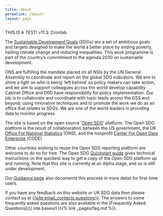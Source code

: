 ```yaml
---
title: About
permalink: /about/
layout: page
---
```


THIS IS A TEST! v11.3: Crontab

The [Sustainable Development Goals](http://www.un.org/sustainabledevelopment/sustainable-development-goals/) (SDGs) are a set of ambitious goals and targets designed to make the world a better place by ending poverty, halting climate change and reducing inequalities. This work programme is part of the country’s commitment to the agenda 2030 on sustainable development. 

ONS are fulfilling the mandate placed on all NSIs by the UN General Assembly to coordinate and report on the global SDG indicators. We aim to shine a light on who is being ‘left behind’ so policy makers can take action, and we aim to support colleagues across the world develop capability. Cabinet Office and DfID have responsibility for policy implementation. Our job is to collaborate and coordinate with topic leads across the GSS and beyond, using innovative techniques and to promote the work we do as an office that relates to SDGs. We are one of the world leaders in providing data to monitor progress. 


The site is based on the open source '[Open SDG](https://open-sdg.readthedocs.io/en/latest/)' platform. The Open SDG platform is the result of collaboaration between the US government, the UK [Office For National Statistics](https://www.ons.gov.uk/) (ONS), and the nonprofit [Center For Open Data Enterprise](http://opendataenterprise.org/) (CODE).

Other countries wishing to reuse the Open SDG reporting platform are welcome to do so for free. The Open SDG [Quickstart guide](https://open-sdg.readthedocs.io/en/latest/quick-start/) gives technical instructions on the quickest way to get a copy of the Open SDG platform up and running. Note that this site is currently at an Alpha stage, and so is still under development. 

Our [Guidance page](https://github.com/ONSdigital/sdg-indicators/wiki/Clone-your-own%3A-step-by-step-instructions-%28Windows%29) also documents this process in more detail for first-time users.

If you have any feedback on this website or UK SDG data then please contact us at <a href="mailto:{{site.email_contacts.questions}}">{{site.email_contacts.questions}}</a>. The answers to some frequently asked questions are also available in the [Frequently Asked Questions]({{ site.baseurl }}{% link _pages/faq.md %}).
